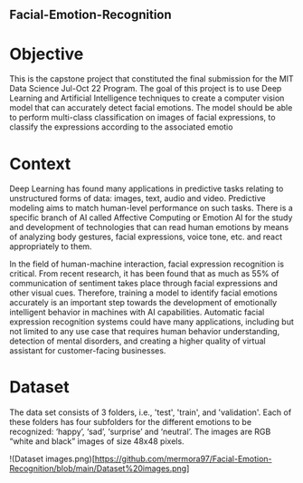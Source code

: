 ## Facial-Emotion-Recognition

# Objective
This is the capstone project that constituted the final submission for the MIT Data Science Jul-Oct 22 Program. The goal of this project is to use Deep Learning and Artificial Intelligence techniques to create a computer vision model that can accurately detect facial emotions. The model should be able to perform multi-class classification on images of facial expressions, to classify the expressions according to the associated emotio

# Context
Deep Learning has found many applications in predictive tasks relating to unstructured forms
of data: images, text, audio and video. Predictive modeling aims to match human-level
performance on such tasks. There is a specific branch of AI called Affective Computing or
Emotion AI for the study and development of technologies that can read human emotions by means of analyzing body gestures, facial expressions, voice tone, etc. and react appropriately to them.

In the field of human-machine interaction, facial expression recognition is critical. From recent
research, it has been found that as much as 55% of communication of sentiment takes place
through facial expressions and other visual cues. Therefore, training a model to identify facial
emotions accurately is an important step towards the development of emotionally intelligent
behavior in machines with AI capabilities. Automatic facial expression recognition systems could
have many applications, including but not limited to any use case that requires human behavior
understanding, detection of mental disorders, and creating a higher quality of virtual assistant for
customer-facing businesses.

# Dataset

The data set consists of 3 folders, i.e., 'test', 'train', and 'validation'. Each of these folders has four subfolders for the different emotions to be recognized: ‘happy’, ‘sad’, ‘surprise’ and ‘neutral’.
The images are RGB “white and black” images of size 48x48 pixels. 

!(Dataset images.png)[https://github.com/mermora97/Facial-Emotion-Recognition/blob/main/Dataset%20images.png]